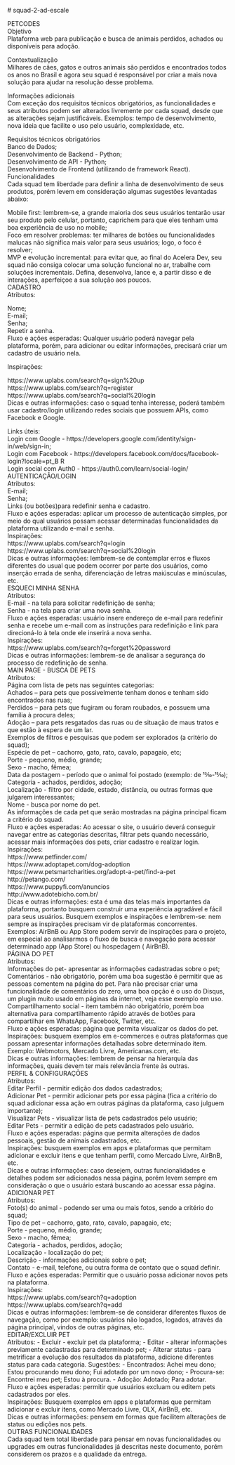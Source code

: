 <p># squad-2-ad-escale</p>
<p>PETCODES<br />Objetivo<br />Plataforma web para publica&ccedil;&atilde;o e busca de animais perdidos, achados ou dispon&iacute;veis para ado&ccedil;&atilde;o.</p>
<p>Contextualiza&ccedil;&atilde;o<br />Milhares de c&atilde;es, gatos e outros animais s&atilde;o perdidos e encontrados todos os anos no Brasil e agora seu squad &eacute; respons&aacute;vel por criar a mais nova solu&ccedil;&atilde;o para ajudar na resolu&ccedil;&atilde;o desse problema.</p>
<p>Informa&ccedil;&otilde;es adicionais<br />Com exce&ccedil;&atilde;o dos requisitos t&eacute;cnicos obrigat&oacute;rios, as funcionalidades e seus atributos podem ser alterados livremente por cada squad, desde que as altera&ccedil;&otilde;es sejam justific&aacute;veis. Exemplos: tempo de desenvolvimento, nova ideia que facilite o uso pelo usu&aacute;rio, complexidade, etc.</p>
<p>Requisitos t&eacute;cnicos obrigat&oacute;rios<br />Banco de Dados;<br />Desenvolvimento de Backend - Python;<br />Desenvolvimento de API - Python;<br />Desenvolvimento de Frontend (utilizando de framework React).<br />Funcionalidades<br />Cada squad tem liberdade para definir a linha de desenvolvimento de seus produtos, por&eacute;m levem em considera&ccedil;&atilde;o algumas sugest&otilde;es levantadas abaixo:</p>
<p>Mobile first: lembrem-se, a grande maioria dos seus usu&aacute;rios tentar&atilde;o usar seu produto pelo celular, portanto, caprichem para que eles tenham uma boa experi&ecirc;ncia de uso no mobile;<br />Foco em resolver problemas: ter milhares de bot&otilde;es ou funcionalidades malucas n&atilde;o significa mais valor para seus usu&aacute;rios; logo, o foco &eacute; resolver;<br />MVP e evolu&ccedil;&atilde;o incremental: para evitar que, ao final do Acelera Dev, seu squad n&atilde;o consiga colocar uma solu&ccedil;&atilde;o funcional no ar, trabalhe com solu&ccedil;&otilde;es incrementais. Defina, desenvolva, lance e, a partir disso e de intera&ccedil;&otilde;es, aperfei&ccedil;oe a sua solu&ccedil;&atilde;o aos poucos.<br />CADASTRO<br />Atributos:</p>
<p>Nome;<br />E-mail;<br />Senha;<br />Repetir a senha.<br />Fluxo e a&ccedil;&otilde;es esperadas: Qualquer usu&aacute;rio poder&aacute; navegar pela plataforma, por&eacute;m, para adicionar ou editar informa&ccedil;&otilde;es, precisar&aacute; criar um cadastro de usu&aacute;rio nela.</p>
<p>Inspira&ccedil;&otilde;es:</p>
<p>https://www.uplabs.com/search?q=sign%20up<br />https://www.uplabs.com/search?q=register<br />https://www.uplabs.com/search?q=social%20login<br />Dicas e outras informa&ccedil;&otilde;es: caso o squad tenha interesse, poder&aacute; tamb&eacute;m usar cadastro/login utilizando redes sociais que possuem APIs, como Facebook e Google.</p>
<p>Links &uacute;teis:<br />Login com Google - https://developers.google.com/identity/sign-in/web/sign-in;<br />Login com Facebook - https://developers.facebook.com/docs/facebook-login?locale=pt_B R<br />Login social com Auth0 - https://auth0.com/learn/social-login/<br />AUTENTICA&Ccedil;&Atilde;O/LOGIN<br />Atributos:<br />E-mail;<br />Senha;<br />Links (ou bot&otilde;es)para redefinir senha e cadastro.<br />Fluxo e a&ccedil;&otilde;es esperadas: aplicar um processo de autentica&ccedil;&atilde;o simples, por meio do qual usu&aacute;rios possam acessar determinadas funcionalidades da plataforma utilizando e-mail e senha.<br />Inspira&ccedil;&otilde;es:<br />https://www.uplabs.com/search?q=login<br />https://www.uplabs.com/search?q=social%20login<br />Dicas e outras informa&ccedil;&otilde;es: lembrem-se de contemplar erros e fluxos diferentes do usual que podem ocorrer por parte dos usu&aacute;rios, como inser&ccedil;&atilde;o errada de senha, diferencia&ccedil;&atilde;o de letras mai&uacute;sculas e min&uacute;sculas, etc.<br />ESQUECI MINHA SENHA<br />Atributos:<br />E-mail - na tela para solicitar redefini&ccedil;&atilde;o de senha;<br />Senha - na tela para criar uma nova senha.<br />Fluxo e a&ccedil;&otilde;es esperadas: usu&aacute;rio insere endere&ccedil;o de e-mail para redefinir senha e recebe um e-mail com as instru&ccedil;&otilde;es para redefini&ccedil;&atilde;o e link para direcion&aacute;-lo &agrave; tela onde ele inserir&aacute; a nova senha.<br />Inspira&ccedil;&otilde;es:<br />https://www.uplabs.com/search?q=forget%20password<br />Dicas e outras informa&ccedil;&otilde;es: lembrem-se de analisar a seguran&ccedil;a do processo de redefini&ccedil;&atilde;o de senha.<br />MAIN PAGE - BUSCA DE PETS<br />Atributos:<br />P&aacute;gina com lista de pets nas seguintes categorias:<br />Achados &ndash; para pets que possivelmente tenham donos e tenham sido encontrados nas ruas;<br />Perdidos &ndash; para pets que fugiram ou foram roubados, e possuem uma fam&iacute;lia &agrave; procura deles;<br />Ado&ccedil;&atilde;o &ndash; para pets resgatados das ruas ou de situa&ccedil;&atilde;o de maus tratos e que est&atilde;o &agrave; espera de um lar.<br />Exemplos de filtros e pesquisas que podem ser explorados (a crit&eacute;rio do squad);<br />Esp&eacute;cie de pet &ndash; cachorro, gato, rato, cavalo, papagaio, etc;<br />Porte - pequeno, m&eacute;dio, grande;<br />Sexo - macho, f&ecirc;mea;<br />Data da postagem - per&iacute;odo que o animal foi postado (exemplo: de 13&frasl;10-15&frasl;10);<br />Categoria - achados, perdidos, ado&ccedil;&atilde;o;<br />Localiza&ccedil;&atilde;o - filtro por cidade, estado, dist&acirc;ncia, ou outras formas que julgarem interessantes;<br />Nome - busca por nome do pet.<br />As informa&ccedil;&otilde;es de cada pet que ser&atilde;o mostradas na p&aacute;gina principal ficam a crit&eacute;rio do squad.<br />Fluxo e a&ccedil;&otilde;es esperadas: Ao acessar o site, o usu&aacute;rio dever&aacute; conseguir navegar entre as categorias descritas, filtrar pets quando necess&aacute;rio, acessar mais informa&ccedil;&otilde;es dos pets, criar cadastro e realizar login.<br />Inspira&ccedil;&otilde;es:<br />https://www.petfinder.com/<br />https://www.adoptapet.com/dog-adoption<br />https://www.petsmartcharities.org/adopt-a-pet/find-a-pet<br />http://petango.com/<br />https://www.puppyfi.com/anuncios<br />http://www.adotebicho.com.br/<br />Dicas e outras informa&ccedil;&otilde;es: esta &eacute; uma das telas mais importantes da plataforma, portanto busquem construir uma experi&ecirc;ncia agrad&aacute;vel e f&aacute;cil para seus usu&aacute;rios. Busquem exemplos e inspira&ccedil;&otilde;es e lembrem-se: nem sempre as inspira&ccedil;&otilde;es precisam vir de plataformas concorrentes. Exemplos: AirBnB ou App Store podem servir de inspira&ccedil;&otilde;es para o projeto, em especial ao analisarmos o fluxo de busca e navega&ccedil;&atilde;o para acessar determinado app (App Store) ou hospedagem ( AirBnB).<br />P&Aacute;GINA DO PET<br />Atributos:<br />Informa&ccedil;&otilde;es do pet- apresentar as informa&ccedil;&otilde;es cadastradas sobre o pet;<br />Coment&aacute;rios - n&atilde;o obrigat&oacute;rio, por&eacute;m uma boa sugest&atilde;o &eacute; permitir que as pessoas comentem na p&aacute;gina do pet. Para n&atilde;o precisar criar uma funcionalidade de coment&aacute;rios do zero, uma boa op&ccedil;&atilde;o &eacute; o uso do Disqus, um plugin muito usado em p&aacute;ginas da internet, veja esse exemplo em uso.<br />Compartilhamento social - item tamb&eacute;m n&atilde;o obrigat&oacute;rio, por&eacute;m boa alternativa para compartilhamento r&aacute;pido atrav&eacute;s de bot&otilde;es para compartilhar em WhatsApp, Facebook, Twitter, etc.<br />Fluxo e a&ccedil;&otilde;es esperadas: p&aacute;gina que permita visualizar os dados do pet.<br />Inspira&ccedil;&otilde;es: busquem exemplos em e-commerces e outras plataformas que possam apresentar informa&ccedil;&otilde;es detalhadas sobre determinado item. Exemplo: Webmotors, Mercado Livre, Americanas.com, etc.<br />Dicas e outras informa&ccedil;&otilde;es: lembrem de pensar na hierarquia das informa&ccedil;&otilde;es, quais devem ter mais relev&acirc;ncia frente &agrave;s outras.<br />PERFIL &amp; CONFIGURA&Ccedil;&Otilde;ES<br />Atributos:<br />Editar Perfil - permitir edi&ccedil;&atilde;o dos dados cadastrados;<br />Adicionar Pet - permitir adicionar pets por essa p&aacute;gina (fica a crit&eacute;rio do squad adicionar essa a&ccedil;&atilde;o em outras p&aacute;ginas da plataforma, caso julguem importante);<br />Visualizar Pets - visualizar lista de pets cadastrados pelo usu&aacute;rio;<br />Editar Pets - permitir a edi&ccedil;&atilde;o de pets cadastrados pelo usu&aacute;rio.<br />Fluxo e a&ccedil;&otilde;es esperadas: p&aacute;gina que permita altera&ccedil;&otilde;es de dados pessoais, gest&atilde;o de animais cadastrados, etc.<br />Inspira&ccedil;&otilde;es: busquem exemplos em apps e plataformas que permitam adicionar e excluir itens e que tenham perfil, como Mercado Livre, AirBnB, etc.<br />Dicas e outras informa&ccedil;&otilde;es: caso desejem, outras funcionalidades e detalhes podem ser adicionados nessa p&aacute;gina, por&eacute;m levem sempre em considera&ccedil;&atilde;o o que o usu&aacute;rio estar&aacute; buscando ao acessar essa p&aacute;gina.<br />ADICIONAR PET<br />Atributos:<br />Foto(s) do animal - podendo ser uma ou mais fotos, sendo a crit&eacute;rio do squad;<br />Tipo de pet &ndash; cachorro, gato, rato, cavalo, papagaio, etc;<br />Porte - pequeno, m&eacute;dio, grande;<br />Sexo - macho, f&ecirc;mea;<br />Categoria - achados, perdidos, ado&ccedil;&atilde;o;<br />Localiza&ccedil;&atilde;o - localiza&ccedil;&atilde;o do pet;<br />Descri&ccedil;&atilde;o - informa&ccedil;&otilde;es adicionais sobre o pet;<br />Contato - e-mail, telefone, ou outra forma de contato que o squad definir.<br />Fluxo e a&ccedil;&otilde;es esperadas: Permitir que o usu&aacute;rio possa adicionar novos pets na plataforma.<br />Inspira&ccedil;&otilde;es:<br />https://www.uplabs.com/search?q=adoption<br />https://www.uplabs.com/search?q=add<br />Dicas e outras informa&ccedil;&otilde;es: lembrem-se de considerar diferentes fluxos de navega&ccedil;&atilde;o, como por exemplo: usu&aacute;rios n&atilde;o logados, logados, atrav&eacute;s da p&aacute;gina principal, vindos de outras p&aacute;ginas, etc.<br />EDITAR/EXCLUIR PET<br />Atributos: - Excluir - excluir pet da plataforma; - Editar - alterar informa&ccedil;&otilde;es previamente cadastradas para determinado pet; - Alterar status - para metrificar a evolu&ccedil;&atilde;o dos resultados da plataforma, adicione diferentes status para cada categoria. Sugest&otilde;es: - Encontrados: Achei meu dono; Estou procurando meu dono; Fui adotado por um novo dono; - Procura-se: Encontrei meu pet; Estou &agrave; procura. - Ado&ccedil;&atilde;o: Adotado; Para adotar.<br />Fluxo e a&ccedil;&otilde;es esperadas: permitir que usu&aacute;rios excluam ou editem pets cadastrados por eles.<br />Inspira&ccedil;&otilde;es: Busquem exemplos em apps e plataformas que permitam adicionar e excluir itens, como Mercado Livre, OLX, AirBnB, etc.<br />Dicas e outras informa&ccedil;&otilde;es: pensem em formas que facilitem altera&ccedil;&otilde;es de status ou edi&ccedil;&otilde;es nos pets.<br />OUTRAS FUNCIONALIDADES<br />Cada squad tem total liberdade para pensar em novas funcionalidades ou upgrades em outras funcionalidades j&aacute; descritas neste documento, por&eacute;m considerem os prazos e a qualidade da entrega.</p>
